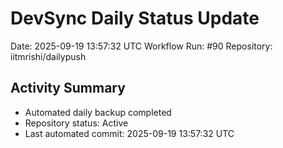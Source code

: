 # DevSync Daily Status Update
Date: 2025-09-19 13:57:32 UTC
Workflow Run: #90
Repository: iitmrishi/dailypush

## Activity Summary
- Automated daily backup completed
- Repository status: Active
- Last automated commit: 2025-09-19 13:57:32 UTC
